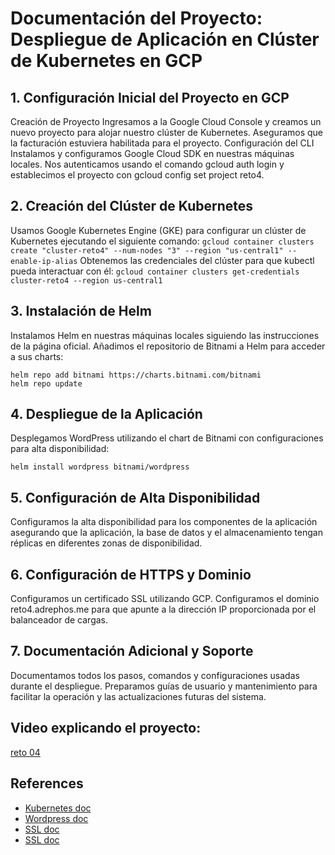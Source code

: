 # Documentación del Proyecto: Despliegue de Aplicación en Clúster de Kubernetes en GCP

## 1. Configuración Inicial del Proyecto en GCP
Creación de Proyecto
Ingresamos a la Google Cloud Console y creamos un nuevo proyecto para alojar nuestro clúster de Kubernetes.
Aseguramos que la facturación estuviera habilitada para el proyecto.
Configuración del CLI
Instalamos y configuramos Google Cloud SDK en nuestras máquinas locales.
Nos autenticamos usando el comando gcloud auth login y establecimos el proyecto con gcloud config set project reto4.

## 2. Creación del Clúster de Kubernetes
Usamos Google Kubernetes Engine (GKE) para configurar un clúster de Kubernetes ejecutando el siguiente comando:
```gcloud container clusters create "cluster-reto4" --num-nodes "3" --region "us-central1" --enable-ip-alias```
Obtenemos las credenciales del clúster para que kubectl pueda interactuar con él:
```gcloud container clusters get-credentials cluster-reto4 --region us-central1```

## 3. Instalación de Helm
Instalamos Helm en nuestras máquinas locales siguiendo las instrucciones de la página oficial.
Añadimos el repositorio de Bitnami a Helm para acceder a sus charts:
```
helm repo add bitnami https://charts.bitnami.com/bitnami
helm repo update
```

## 4. Despliegue de la Aplicación
Desplegamos WordPress utilizando el chart de Bitnami con configuraciones para alta disponibilidad:
```
helm install wordpress bitnami/wordpress
```
## 5. Configuración de Alta Disponibilidad
Configuramos la alta disponibilidad para los componentes de la aplicación asegurando que la aplicación, la base de datos y el almacenamiento tengan réplicas en diferentes zonas de disponibilidad.

## 6. Configuración de HTTPS y Dominio
Configuramos un certificado SSL utilizando GCP.
Configuramos el dominio reto4.adrephos.me para que apunte a la dirección IP proporcionada por el balanceador de cargas.

## 7. Documentación Adicional y Soporte
Documentamos todos los pasos, comandos y configuraciones usadas durante el despliegue.
Preparamos guías de usuario y mantenimiento para facilitar la operación y las actualizaciones futuras del sistema.

## Video explicando el proyecto:
 
[reto 04](https://youtu.be/yxYf75c0wvQ)

## References
- [Kubernetes doc](https://docs.bitnami.com/kubernetes/get-started-gke)
- [Wordpress doc](https://github.com/bitnami/charts/tree/main/bitnami/wordpress)
- [SSL doc](https://cloud.google.com/kubernetes-engine/docs/how-to/managed-certs)
- [SSL doc](https://cloud.google.com/kubernetes-engine/docs/how-to/managed-certs)

